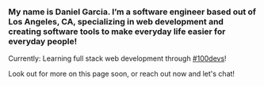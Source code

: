 ### My name is Daniel Garcia. I’m a software engineer based out of Los Angeles, CA, specializing in web development and creating software tools to make everyday life easier for everyday people!

Currently: Learning full stack web development through [#100devs](https://leonnoel.com/100devs/)! 

Look out for more on this page soon, or reach out now and let's chat!

<!--
**danvgar/danvgar** is a ✨ _special_ ✨ repository because its `README.md` (this file) appears on your GitHub profile.

Here are some ideas to get you started:

- 🔭 I’m currently working on ...
- 🌱 I’m currently learning ...
- 👯 I’m looking to collaborate on ...
- 🤔 I’m looking for help with ...
- 💬 Ask me about ...
- 📫 How to reach me: ...
- 😄 Pronouns: ...
- ⚡ Fun fact: ...
-->
